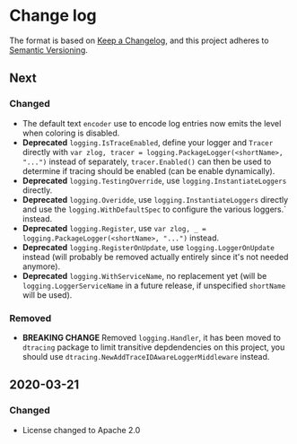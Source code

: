 # Change log

The format is based on [Keep a Changelog](https://keepachangelog.com/en/1.0.0/),
and this project adheres to [Semantic Versioning](https://semver.org/spec/v2.0.0.html).

## Next

### Changed

* The default text `encoder` use to encode log entries now emits the level when coloring is disabled.
* **Deprecated** `logging.IsTraceEnabled`, define your logger and `Tracer` directly with `var zlog, tracer = logging.PackageLogger(<shortName>, "...")` instead of separately, `tracer.Enabled()` can then be used to determine if tracing should be enabled (can be enable dynamically).
* **Deprecated** `logging.TestingOverride`, use `logging.InstantiateLoggers` directly.
* **Deprecated** `logging.Overidde`, use `logging.InstantiateLoggers` directly and use the `logging.WithDefaultSpec` to configure the various loggers.` instead.
* **Deprecated** `logging.Register`, use `var zlog, _ = logging.PackageLogger(<shortName>, "...")` instead.
* **Deprecated** `logging.RegisterOnUpdate`, use `logging.LoggerOnUpdate` instead (will probably be removed actually entirely since it's not needed anymore).
* **Deprecated** `logging.WithServiceName`, no replacement yet (will be `logging.LoggerServiceName` in a future release, if unspecified `shortName` will be used).

### Removed

* **BREAKING CHANGE** Removed `logging.Handler`, it has been moved to `dtracing` package to limit transitive depdendencies on this project, you should use `dtracing.NewAddTraceIDAwareLoggerMiddleware` instead.

## 2020-03-21

### Changed

* License changed to Apache 2.0
